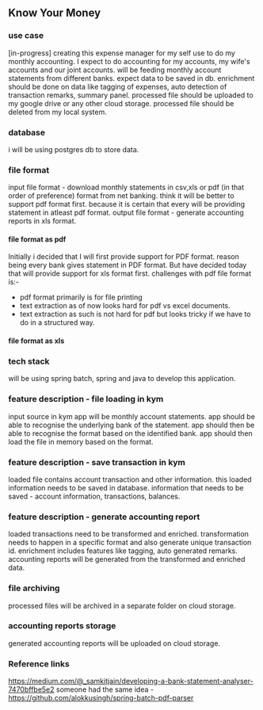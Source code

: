 ## Know Your Money

### use case
[in-progress] creating this expense manager for my self use to do my monthly accounting. 
I expect to do accounting for my accounts, my wife's accounts and our joint accounts.
will be feeding monthly account statements from different banks. 
expect data to be saved in db.
enrichment should be done on data like tagging of expenses, auto detection of transaction remarks, summary panel.
processed file should be uploaded to my google drive or any other cloud storage.
processed file should be deleted from my local system. 

### database
i will be using postgres db to store data.

### file format
input file format - download monthly statements in csv,xls or pdf (in that order of preference) format from net banking.
think it will be better to support pdf format first. because it is certain that every will be providing statement in atleast pdf format.
output file format - generate accounting reports in xls format.

#### file format as pdf
Initially i decided that I will first provide support for PDF format. reason being every bank gives statement in PDF format. But have decided today that will provide support for xls format first.
challenges with pdf file format is:-
* pdf format primarily is for file printing
* text extraction as of now looks hard for pdf vs excel documents.
* text extraction as such is not hard for pdf but looks tricky if we have to do in a structured way.

#### file format as xls

### tech stack
will be using spring batch, spring and java to develop this application.

### feature description - file loading in kym
input source in kym app will be monthly account statements. 
app should be able to recognise the underlying bank of the statement.
app should then be able to recognise the format based on the identified bank.
app should then load the file in memory based on the format.

### feature description - save transaction in kym
loaded file contains account transaction and other information.
this loaded information needs to be saved in database.
information that needs to be saved - account information, transactions, balances.

### feature description - generate accounting report
loaded transactions need to be transformed and enriched.
transformation needs to happen in a specific format and also generate unique transaction id.
enrichment includes features like tagging, auto generated remarks.
accounting reports will be generated from the transformed and enriched data.

### file archiving
processed files will be archived in a separate folder on cloud storage.

### accounting reports storage
generated accounting reports will be uploaded on cloud storage.

### Reference links
https://medium.com/@_samkitjain/developing-a-bank-statement-analyser-7470bffbe5e2
someone had the same idea - https://github.com/alokkusingh/spring-batch-pdf-parser